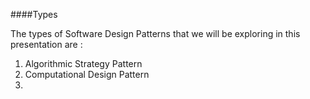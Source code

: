 
####Types

<p>The types of Software Design Patterns that we will be exploring in this presentation are :</p>

1. Algorithmic Strategy Pattern
2. Computational Design Pattern
3. 
